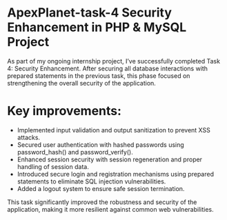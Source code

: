 # ApexPlanet-task-4 Security Enhancement in PHP & MySQL Project

As part of my ongoing internship project, I’ve successfully completed Task 4: Security Enhancement. After securing all database interactions with prepared statements in the previous task, this phase focused on strengthening the overall security of the application.

# Key improvements:

- Implemented input validation and output sanitization to prevent XSS attacks.
- Secured user authentication with hashed passwords using password_hash() and password_verify().
- Enhanced session security with session regeneration and proper handling of session data.
- Introduced secure login and registration mechanisms using prepared statements to eliminate SQL injection vulnerabilities.
- Added a logout system to ensure safe session termination.


This task significantly improved the robustness and security of the application, making it more resilient against common web vulnerabilities.
